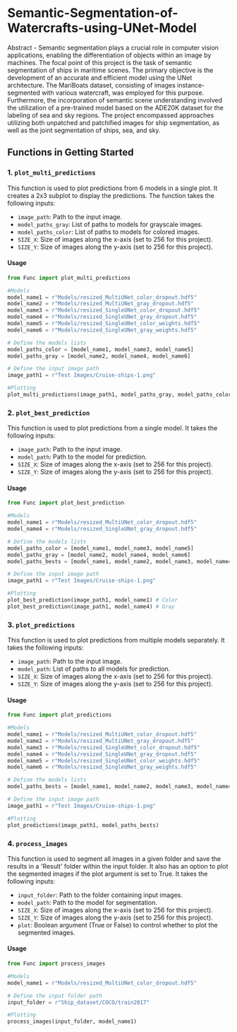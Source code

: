 # Semantic-Segmentation-of-Watercrafts-using-UNet-Model

Abstract - Semantic segmentation plays a crucial role in computer vision applications, enabling the differentiation of objects within an image by machines. The focal point of this project is the task of semantic segmentation of ships in maritime scenes. The primary objective is the development of an accurate and efficient model using the UNet architecture. The MariBoats dataset, consisting of images instance-segmented with various watercraft, was employed for this purpose. Furthermore, the incorporation of semantic scene understanding involved the utilization of a pre-trained model based on the ADE20K dataset for the labeling of sea and sky regions. The project encompassed approaches utilizing both unpatched and patchified images for ship segmentation, as well as the joint segmentation of ships, sea, and sky.


## Functions in Getting Started

### 1. `plot_multi_predictions`

This function is used to plot predictions from 6 models in a single plot. It creates a 2x3 subplot to display the predictions. The function takes the following inputs:
  * `image_path`: Path to the input image.
  * `model_paths_gray`: List of paths to models for grayscale images.
  * `model_paths_color`: List of paths to models for colored images.
  * `SIZE_X`: Size of images along the x-axis (set to 256 for this project).
  * `SIZE_Y`: Size of images along the y-axis (set to 256 for this project).

#### Usage
```python
from Func import plot_multi_predictions

#Models
model_name1 = r"Models/resized_MultiUNet_color_dropout.hdf5"
model_name2 = r"Models/resized_MultiUNet_gray_dropout.hdf5"
model_name3 = r"Models/resized_SingleUNet_color_dropout.hdf5"
model_name4 = r"Models/resized_SingleUNet_gray_dropout.hdf5"
model_name5 = r"Models/resized_SingleUNet_color_weights.hdf5"
model_name6 = r"Models/resized_SingleUNet_gray_weights.hdf5"

# Define the models lists
model_paths_color = [model_name1, model_name3, model_name5]
model_paths_gray = [model_name2, model_name4, model_name6]

# Define the input image path
image_path1 = r"Test Images/Cruise-ships-1.png"

#Plotting
plot_multi_predictions(image_path1, model_paths_gray, model_paths_color)
```

### 2. `plot_best_prediction`

This function is used to plot predictions from a single model. It takes the following inputs:
  * `image_path`: Path to the input image.
  * `model_path`: Path to the model for prediction.
  * `SIZE_X`: Size of images along the x-axis (set to 256 for this project).
  * `SIZE_Y`: Size of images along the y-axis (set to 256 for this project).

#### Usage
```python
from Func import plot_best_prediction

#Models
model_name1 = r"Models/resized_MultiUNet_color_dropout.hdf5"
model_name4 = r"Models/resized_SingleUNet_gray_dropout.hdf5"

# Define the models lists
model_paths_color = [model_name1, model_name3, model_name5]
model_paths_gray = [model_name2, model_name4, model_name6]
model_paths_bests = [model_name1, model_name2, model_name3, model_name4, model_name5, model_name6]

# Define the input image path
image_path1 = r"Test Images/Cruise-ships-1.png"

#Plotting
plot_best_prediction(image_path1, model_name1) # Color
plot_best_prediction(image_path1, model_name4) # Gray
```

### 3. `plot_predictions`

This function is used to plot predictions from multiple models separately. It takes the following inputs:
  * `image_path`: Path to the input image.
  * `model_path`: List of paths to all models for prediction.
  * `SIZE_X`: Size of images along the x-axis (set to 256 for this project).
  * `SIZE_Y`: Size of images along the y-axis (set to 256 for this project).

#### Usage
```python
from Func import plot_predictions

#Models
model_name1 = r"Models/resized_MultiUNet_color_dropout.hdf5"
model_name2 = r"Models/resized_MultiUNet_gray_dropout.hdf5"
model_name3 = r"Models/resized_SingleUNet_color_dropout.hdf5"
model_name4 = r"Models/resized_SingleUNet_gray_dropout.hdf5"
model_name5 = r"Models/resized_SingleUNet_color_weights.hdf5"
model_name6 = r"Models/resized_SingleUNet_gray_weights.hdf5"

# Define the models lists
model_paths_bests = [model_name1, model_name2, model_name3, model_name4, model_name5, model_name6]

# Define the input image path
image_path1 = r"Test Images/Cruise-ships-1.png"

#Plotting
plot_predictions(image_path1, model_paths_bests)
```

### 4. `process_images`

This function is used to segment all images in a given folder and save the results in a 'Result' folder within the input folder. It also has an option to plot the segmented images if the plot argument is set to True. It takes the following inputs:
  * `input_folder`: Path to the folder containing input images.
  * `model_path`: Path to the model for segmentation.
  * `SIZE_X`: Size of images along the x-axis (set to 256 for this project).
  * `SIZE_Y`: Size of images along the y-axis (set to 256 for this project).
  * `plot`: Boolean argument (True or False) to control whether to plot the segmented images.

#### Usage
```python
from Func import process_images

#Models
model_name1 = r"Models/resized_MultiUNet_color_dropout.hdf5"

# Define the input folder path
input_folder = r"Ship_dataset/COCO/train2017"

#Plotting
process_images(input_folder, model_name1)
```
